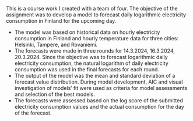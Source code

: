 This is a course work I created with a team of four. The objective of the assignment was to develop a model to forecast daily logarithmic electricity consumption in Finland for the upcoming day. 
* The model was based on historical data on hourly electricity consumption in Finland and hourly temperature data for three cities: Helsinki, Tampere, and Rovaniemi.
* The forecasts were made in three rounds for 14.3.2024, 16.3.2024, 20.3.2024. Since the objective was to forecast logarithmic daily electricity consumption, the natural logarithm of daily electricity consumption was used in the final forecasts for each round.
* The output of the model was the mean and standard deviation of a forecast value distribution. During model development, AIC and visual investigation of models’ fit were used as criteria for model assessments and selection of the best models.
* The forecasts were assessed based on the log score of the submitted electricity consumption values and the actual consumption for the day of the forecast.
